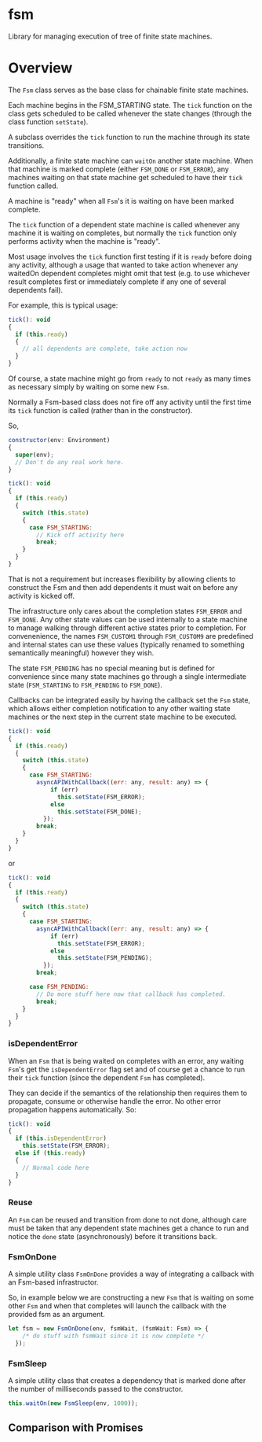 # fsm
Library for managing execution of tree of finite state machines.

# Overview

The `Fsm` class serves as the base class for chainable finite state machines.

Each machine begins in the FSM_STARTING state. The `tick` function on the class gets scheduled to be called whenever
the state changes (through the class function `setState`).

A subclass overrides the `tick` function to run the machine through its state transitions.

Additionally, a finite state machine can `waitOn` another state machine. When that machine is marked complete (either `FSM_DONE` or
`FSM_ERROR`), any machines waiting on that state machine get scheduled to have their `tick` function called.

A machine is "ready" when all `Fsm`'s it is waiting on have been marked complete.

The `tick` function of a dependent state machine is called whenever any machine it is waiting on completes,
but normally the `tick` function only performs activity when the machine is "ready".

Most usage involves the `tick` function first testing if it is `ready` before doing any activity,
although a usage that wanted to take action whenever any waitedOn dependent completes might omit that test
(e.g. to use whichever result completes first or immediately complete if any one of several dependents fail).

For example, this is typical usage:

```javascript
tick(): void
{
  if (this.ready)
  {
    // all dependents are complete, take action now
  }
}
```

Of course, a state machine might go from `ready` to not `ready` as many times as necessary simply by waiting on
some new `Fsm`.

Normally a Fsm-based class does not fire off any activity until the first time its `tick` function is called (rather than
in the constructor).

So,

```javascript
constructor(env: Environment)
{
  super(env);
  // Don't do any real work here.
}

tick(): void
{
  if (this.ready)
  {
    switch (this.state)
    {
      case FSM_STARTING:
        // Kick off activity here
        break;
    }
  }
}
```

That is not a requirement but increases flexibility by allowing clients to construct the Fsm and
then add dependents it must wait on before any activity is kicked off.

The infrastructure only cares about the completion states `FSM_ERROR` and `FSM_DONE`. Any other state values can
be used internally to a state machine to manage walking through different active states prior to completion.
For convenenience, the names `FSM_CUSTOM1` through `FSM_CUSTOM9` are predefined and internal states can use these
values (typically renamed to something semantically meaningful) however they wish.

The state `FSM_PENDING` has no special meaning but is defined for convenience since many state machines go through
a single intermediate state (`FSM_STARTING` to `FSM_PENDING` to `FSM_DONE`).

Callbacks can be integrated easily by having the callback set the `Fsm` state, which allows either completion
notification to any other waiting state machines or the next step in the current state machine to be executed.

```javascript
tick(): void
{
  if (this.ready)
  {
    switch (this.state)
    {
      case FSM_STARTING:
        asyncAPIWithCallback((err: any, result: any) => {
            if (err)
              this.setState(FSM_ERROR);
            else
              this.setState(FSM_DONE);
          });
        break;
    }
  }
}
```

or

```javascript
tick(): void
{
  if (this.ready)
  {
    switch (this.state)
    {
      case FSM_STARTING:
        asyncAPIWithCallback((err: any, result: any) => {
            if (err)
              this.setState(FSM_ERROR);
            else
              this.setState(FSM_PENDING);
          });
        break;

      case FSM_PENDING:
        // Do more stuff here now that callback has completed.
        break;
    }
  }
}
```


### isDependentError

When an `Fsm` that is being waited on completes with an error, any waiting `Fsm`'s get the `isDependentError` flag set
and of course get a chance to run their `tick` function (since the dependent `Fsm` has completed).

They can decide if the semantics of the relationship then requires them to propagate, consume or otherwise handle the
error. No other error propagation happens automatically.
So:

```javascript
tick(): void
{
  if (this.isDependentError)
    this.setState(FSM_ERROR);
  else if (this.ready)
  {
    // Normal code here
  }
}
```

### Reuse

An `Fsm` can be reused and transition from done to not done, although care must be taken that any dependent state
machines get a chance to run and notice the `done` state (asynchronously) before it transitions back.

### FsmOnDone

A simple utility class `FsmOnDone` provides a way of integrating a callback with an Fsm-based infrastructor.

So, in example below we are constructing a new `Fsm` that is waiting on some other `Fsm` and when that completes
will launch the callback with the provided fsm as an argument.


```javascript
let fsm = new FsmOnDone(env, fsmWait, (fsmWait: Fsm) => {
    /* do stuff with fsmWait since it is now complete */
  });
```

### FsmSleep

A simple utility class that creates a dependency that is marked done after the number of milliseconds passed to the constructor.

```javascript
this.waitOn(new FsmSleep(env, 1000));
```

## Comparison with Promises
